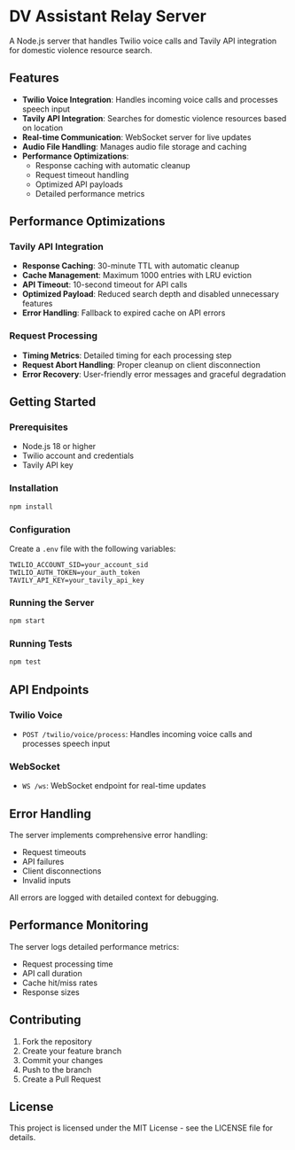 # DV Assistant Relay Server

A Node.js server that handles Twilio voice calls and Tavily API integration for domestic violence resource search.

## Features

- **Twilio Voice Integration**: Handles incoming voice calls and processes speech input
- **Tavily API Integration**: Searches for domestic violence resources based on location
- **Real-time Communication**: WebSocket server for live updates
- **Audio File Handling**: Manages audio file storage and caching
- **Performance Optimizations**:
  - Response caching with automatic cleanup
  - Request timeout handling
  - Optimized API payloads
  - Detailed performance metrics

## Performance Optimizations

### Tavily API Integration
- **Response Caching**: 30-minute TTL with automatic cleanup
- **Cache Management**: Maximum 1000 entries with LRU eviction
- **API Timeout**: 10-second timeout for API calls
- **Optimized Payload**: Reduced search depth and disabled unnecessary features
- **Error Handling**: Fallback to expired cache on API errors

### Request Processing
- **Timing Metrics**: Detailed timing for each processing step
- **Request Abort Handling**: Proper cleanup on client disconnection
- **Error Recovery**: User-friendly error messages and graceful degradation

## Getting Started

### Prerequisites
- Node.js 18 or higher
- Twilio account and credentials
- Tavily API key

### Installation
```bash
npm install
```

### Configuration
Create a `.env` file with the following variables:
```
TWILIO_ACCOUNT_SID=your_account_sid
TWILIO_AUTH_TOKEN=your_auth_token
TAVILY_API_KEY=your_tavily_api_key
```

### Running the Server
```bash
npm start
```

### Running Tests
```bash
npm test
```

## API Endpoints

### Twilio Voice
- `POST /twilio/voice/process`: Handles incoming voice calls and processes speech input

### WebSocket
- `WS /ws`: WebSocket endpoint for real-time updates

## Error Handling

The server implements comprehensive error handling:
- Request timeouts
- API failures
- Client disconnections
- Invalid inputs

All errors are logged with detailed context for debugging.

## Performance Monitoring

The server logs detailed performance metrics:
- Request processing time
- API call duration
- Cache hit/miss rates
- Response sizes

## Contributing

1. Fork the repository
2. Create your feature branch
3. Commit your changes
4. Push to the branch
5. Create a Pull Request

## License

This project is licensed under the MIT License - see the LICENSE file for details. 